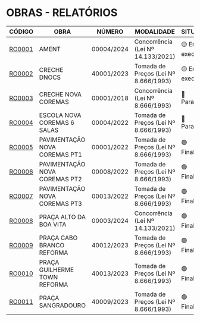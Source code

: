 # OBRAS - RELATÓRIOS

| CÓDIGO | OBRA | NÚMERO | MODALIDADE | SITUAÇÃO |
|---|---|---|---|---|
| [RO0001](./or0001-ament/) | AMENT | 00004/2024 | Concorrência (Lei Nº 14.133/2021) | 🟡 Em execução |
| [RO0002](./or0002-creche-dnocs/) | CRECHE DNOCS | 40001/2023	| Tomada de Preços (Lei Nº 8.666/1993) | 🟡 Em execução |
| [RO0003](./or0003-creche-nova-coremas/) | CRECHE NOVA COREMAS | 00001/2018 | Concorrência (Lei Nº 8.666/1993) | 🔴 Paralizada |
| [RO0004](./or0004-escola-nova-coremas-6salas/) | ESCOLA NOVA COREMAS 6 SALAS | 00004/2022 | Tomada de Preços (Lei Nº 8.666/1993) | 🔴 Paralizada |
| [RO0005](./or0005-pavimentacao-nova-coremas-pt1/) | PAVIMENTAÇÃO NOVA COREMAS PT1 | 00001/2022 | Tomada de Preços (Lei Nº 8.666/1993) | 🟢 Finalizada |
| [RO0006](./or0006-pavimentacao-nova-coremas-pt2/) | PAVIMENTAÇÃO NOVA COREMAS PT2 | 00008/2022 | Tomada de Preços (Lei Nº 8.666/1993) | 🟢 Finalizada |
| [RO0007](./or0007-pavimentacao-nova-coremas-pt3/) | PAVIMENTAÇÃO NOVA COREMAS PT3 | 00013/2022 | Tomada de Preços (Lei Nº 8.666/1993) | 🟢 Finalizada |
| [RO0008](./or0008-praca-alto-da-boa-vita/) | PRAÇA ALTO DA BOA VITA | 00003/2024 | Concorrência (Lei Nº 14.133/2021) | 🟢 Finalizada |
| [RO0009](./or0009-praca-cabo-branco-reforma/) | PRAÇA CABO BRANCO REFORMA | 40012/2023 | Tomada de Preços (Lei Nº 8.666/1993) | 🟢 Finalizada |
| [RO0010](./or0010-praca-guilherme-town-reforma/) | PRAÇA GUILHERME TOWN REFORMA | 40013/2023 | Tomada de Preços (Lei Nº 8.666/1993) | 🟢 Finalizada |
| [RO0011](./or0011-praca-sangradouro/) | PRAÇA SANGRADOURO | 40009/2023 |	Tomada de Preços (Lei Nº 8.666/1993) | 🟢 Finalizada |